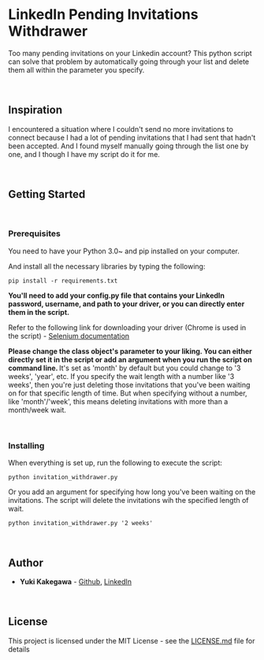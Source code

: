 # **LinkedIn Pending Invitations Withdrawer**

Too many pending invitations on your Linkedin account? 
This python script can solve that problem by automatically going through your list and delete them all within the parameter you specify.

<br>

## **Inspiration**

I encountered a situation where I couldn't send no more invitations to connect because I had a lot of pending invitations that I had sent that hadn't been accepted. And I found myself manually going through the list one by one, and I though I have my script do it for me.

<br>

## **Getting Started**

<br>

### **Prerequisites**

You need to have your Python 3.0~ and pip installed on your computer.


And install all the necessary libraries by typing the following:


```
pip install -r requirements.txt
```


**You'll need to add your config.py file that contains your LinkedIn password, username, and path to your driver, or you can directly enter them in the script.**


Refer to the following link for downloading your driver (Chrome is used in the script) - 
[Selenium documentation](https://selenium-python.readthedocs.io/installation.html)

<b>Please change the class object's parameter to your liking. You can either directly set it in the script or add an argument when you run the script on command line. </b>It's set as 'month' by default but you could change to '3 weeks', 'year', etc. If you specify the wait length with a number like '3 weeks', then you're just deleting those invitations that you've been waiting on for that specific length of time. But when specifying without a number, like 'month'/'week', this means deleting invitations with more than a month/week wait. 

<br>

### **Installing**

When everything is set up, run the following to execute the script:

```
python invitation_withdrawer.py
```

Or you add an argument for specifying how long you've been waiting on the invitations. The script will delete the invitations wih the specified length of wait.

```
python invitation_withdrawer.py '2 weeks'
```

<br>

## **Author**

* **Yuki Kakegawa** - [Github](https://github.com/stuffbyyuki), [LinkedIn](https://linkedin.com/in/yukikakegawa)

<br>

## **License**

This project is licensed under the MIT License - see the [LICENSE.md](LICENSE.md) file for details

